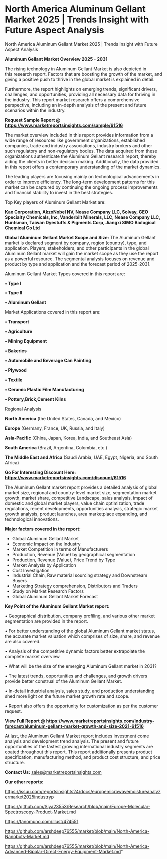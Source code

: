 # North America Aluminum Gellant Market 2025 | Trends Insight with Future Aspect Analysis
North America Aluminum Gellant Market 2025 | Trends Insight with Future Aspect Analysis

<Strong> Aluminum Gellant Market Overview 2025 - 2031</strong>

The rising technology in Aluminum Gellant Market is also depicted in this research report. Factors that are boosting the growth of the market, and giving a positive push to thrive in the global market is explained in detail.

Furthermore, the report highlights on emerging trends, significant drivers, challenges, and opportunities, providing all necessary data for thriving in the industry. This report market research offers a comprehensive perspective, including an in-depth analysis of the present and future scenarios within the industry.

<strong>Request Sample Report @ <a href=https://www.marketreportsinsights.com/sample/61516>https://www.marketreportsinsights.com/sample/61516</a></strong>

The market overview included in this report provides information from a wide range of resources like government organizations, established companies, trade and industry associations, industry brokers and other such regulatory and non-regulatory bodies. The data acquired from these organizations authenticate the Aluminum Gellant research report, thereby aiding the clients in better decision making. Additionally, the data provided in this report offers a contemporary understanding of the market dynamics.

The leading players are focusing mainly on technological advancements in order to improve efficiency. The long-term development patterns for this market can be captured by continuing the ongoing process improvements and financial stability to invest in the best strategies.

Top Key players of Aluminum Gellant Market are:

<strong>Kao Corporation, AkzoNobel NV, Nease Company LLC, Solvay, GEO Specialty Chemicals, Inc, Vanderbilt Minerals, LLC, Nease Company LLC, Huntsman, Taiwan Dyestuffs & Pigments Corp, Jiangxi SIMO Biological Chemical Co Ltd</strong>

<strong><b>Global Aluminum Gellant Market Scope and Size:</b></strong>
The Aluminum Gellant market is declared segment by company, region (country), type, and application. Players, stakeholders, and other participants in the global Aluminum Gellant market will gain the market scope as they use the report as a powerful resource. The segmental analysis focuses on revenue and product by type and application and the forecast period of 2025-2031.

Aluminum Gellant Market Types covered in this report are:

<strong>• Type I

• Type II

• Aluminum Gellant</strong>

Market Applications covered in this report are:

<strong>• Transport

• Agriculture

• Mining Equipment

• Bakeries

• Automobile and Beverage Can Painting

• Plywood

• Textile

• Ceramic Plastic Film Manufacturing

• Pottery,Brick,Cement Kilns</strong> 

Regional Analysis

<strong>North America</strong> (the United States, Canada, and Mexico)

<strong>Europe</strong> (Germany, France, UK, Russia, and Italy)

<strong>Asia-Pacific</strong> (China, Japan, Korea, India, and Southeast Asia)

<strong>South America</strong> (Brazil, Argentina, Colombia, etc.)

<strong>The Middle East and Africa</strong> (Saudi Arabia, UAE, Egypt, Nigeria, and South Africa)

<strong>Go For Interesting Discount Here: <a href=https://www.marketreportsinsights.com/discount/61516>https://www.marketreportsinsights.com/discount/61516</a></strong>

The Aluminum Gellant market report provides a detailed analysis of global market size, regional and country-level market size, segmentation market growth, market share, competitive Landscape, sales analysis, impact of domestic and global market players, value chain optimization, trade regulations, recent developments, opportunities analysis, strategic market growth analysis, product launches, area marketplace expanding, and technological innovations.

<strong><b>Major factors covered in the report:</b></strong>
<ul>
  <li>Global Aluminum Gellant Market </li>
  <li>Economic Impact on the Industry</li>
  <li>Market Competition in terms of Manufacturers</li>
  <li>Production, Revenue (Value) by geographical segmentation</li>
  <li>Production, Revenue (Value), Price Trend by Type</li>
  <li>Market Analysis by Application</li>
  <li>Cost Investigation</li>
  <li>Industrial Chain, Raw material sourcing strategy and Downstream Buyers</li>
  <li>Marketing Strategy comprehension, Distributors and Traders</li>
  <li>Study on Market Research Factors</li>
  <li>Global Aluminum Gellant Market Forecast</li>
</ul>

<strong><b>Key Point of the Aluminum Gellant Market report:</b></strong>

• Geographical distribution, company profiling, and various other market segmentation are provided in the report.

• For better understanding of the global Aluminum Gellant market status, the accurate market valuation which comprises of size, share, and revenue are also covered.

• Analysis of the competitive dynamic factors better extrapolate the complete market overview

• What will be the size of the emerging Aluminum Gellant market in 2031?

• The latest trends, opportunities and challenges, and growth drivers provide better construal of the Aluminum Gellant Market.

• In-detail industrial analysis, sales study, and production understanding shed more light on the future market growth rate and scope.

• Report also offers the opportunity for customization as per the customer request.

<strong><b>View Full Report @ <a href=https://www.marketreportsinsights.com/industry-forecast/aluminum-gellant-market-growth-and-size-2021-61516>https://www.marketreportsinsights.com/industry-forecast/aluminum-gellant-market-growth-and-size-2021-61516</a></b></strong>


At last, the Aluminum Gellant Market report includes investment come analysis and development trend analysis. The present and future opportunities of the fastest growing international industry segments are coated throughout this report. This report additionally presents product specification, manufacturing method, and product cost structure, and price structure.

<strong>Contact Us:</strong>
sales@marketreportsinsights.com

<strong>Our other reports:</strong>

<a href=https://issuu.com/reportsinsights24/docs/europemicrowavemoistureanalyzermarket2025industryp>https://issuu.com/reportsinsights24/docs/europemicrowavemoistureanalyzermarket2025industryp</a>

<a href=https://github.com/Siya23553/Research/blob/main/Europe-Molecular-Spectroscopy-Product-Market.md>https://github.com/Siya23553/Research/blob/main/Europe-Molecular-Spectroscopy-Product-Market.md</a>

<a href=https://tanomuno.com/illust/474551>https://tanomuno.com/illust/474551</a>

<a href=https://github.com/arshdeep76555/market/blob/main/North-America-Nanobots-Market.md>https://github.com/arshdeep76555/market/blob/main/North-America-Nanobots-Market.md</a>

<a href=https://github.com/arshdeep76555/market/blob/main/North-America-Advanced-Bipolar-Direct-Energy-Equipment-Market.md>https://github.com/arshdeep76555/market/blob/main/North-America-Advanced-Bipolar-Direct-Energy-Equipment-Market.md</a>"

